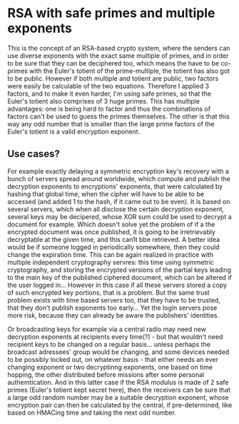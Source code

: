 # RSA with safe primes and multiple exponents

This is the concept of an RSA-based crypto system, where the senders can use diverse exponents with the exact same multiple of primes, and in order to be sure that they can be deciphered too, which means the have to be co-primes with the Euler's totient of the prime-multiple, the totient has also got to be public. However if both multiple and totient are public, two factors were easily be calculable of the two equations. Therefore I applied 3 factors, and to make it even harder, I'm using safe primes, so that the Euler's totient also comprises of 3 huge primes. This has multiple advantages: one is being hard to factor and thus the combinations of factors can't be used to guess the primes themselves. The other is that this way any odd number that is smaller than the large prime factors of the Euler's totient is a valid encryption exponent.

## Use cases?

For example exactly delaying a symmetric encryption key's recovery with a bunch of servers spread around worldwide, which compute and publish the decryption exponents to encryptions' exponents, that were calculated by hashing that global time, when the cipher will have to be able to be accessed (and added 1 to the hash, if it came out to be even). It is based on several servers, which when all disclose the certain decryption exponent, several keys may be decipered, whose XOR sum could be used to decrypt a document for example. Which doesn't solve yet the problem of if a the encrypted document was once published, it is going to be irretrievably decryptable at the given time, and this can1t bbe retrieved. A better idea would be if someone logged in periodically somewhere, then they could change the expiration time. This can  be again realized in practice with multiple independent cryptography servres: this time using symmetric cryptography, and storing the encrypted versions of the partial keys leading to the main key of the published ciphered document, which can be altered if the user logged in... However in this case if all these servers stored a copy of such encrypted key portions, that is a problem. But the same trust problem exists with time based servers too, that they have to be trusted, that they don't publish exponents too early... Yet the login servers pose more risk, because they can already be aware the publishers' identities.

Or broadcasting keys for example via a central radio may need new decryption exponents at recipients every time(?) - but that wouldn't need recipient keys to be changed on a regular basis... unless perhaps the broadcast adressees' group would be changing, and some devices needed to be possibly locked out, on whatever basis - that either needs an ever changing exponent or two decryptinng exponents, one based on time hopping, the other distributed before missions after some personal authemtication. And in this latter case if the RSA modulus is made of 2 safe primes (Euler's totient kept secret here), then the receivers can be sure that a large odd random number may be a suitable decryption exponent, whose encryption pair can then be calculated by the central, if pre-determined, like based on HMACing time and taking the next odd number.
